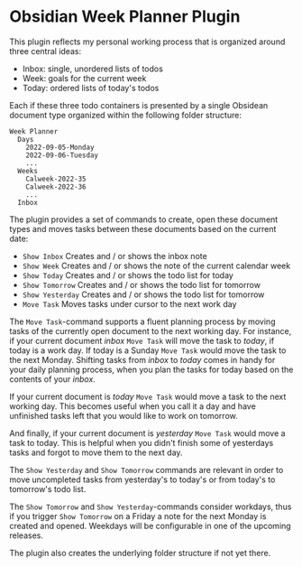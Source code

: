 # Obsidian Week Planner Plugin

This plugin reflects my personal working process that is organized around three central ideas:

- Inbox: single, unordered lists of todos
- Week: goals for the current week
- Today: ordered lists of today's todos

Each if these three todo containers is presented by a single Obsidean document type organized within
the following folder structure:

```
Week Planner
  Days
    2022-09-05-Monday
    2022-09-06-Tuesday
    ...
  Weeks
    Calweek-2022-35
    Calweek-2022-36
  	...
  Inbox
```

The plugin provides a set of commands to create, open these document types and moves tasks between
these documents based on the current date:

- `Show Inbox` Creates and / or shows the inbox note
- `Show Week` Creates and / or shows the note of the current calendar week
- `Show Today` Creates and / or shows the todo list for today
- `Show Tomorrow` Creates and / or shows the todo list for tomorrow
- `Show Yesterday` Creates and / or shows the todo list for tomorrow
- `Move Task` Moves tasks under cursor to the next work day

The `Move Task`-command supports a fluent planning process by moving tasks of the currently open
document to the next working day. For instance, if your current document *inbox* `Move Task` will
move the task to *today*, if today is a work day. If today is a Sunday `Move Task` would move the
task to the next Monday. Shifting tasks from *inbox* to *today* comes in handy for your daily
planning process, when you plan the tasks for today based on the contents of your *inbox*.

If your current document is *today* `Move Task` would move a task to the next working day. This
becomes useful when you call it a day and have unfinished tasks left that you would like to work on
tomorrow. 

And finally, if your current document is *yesterday* `Move Task` would move a task to today. This is
helpful when you didn't finish some of yesterdays tasks and forgot to move them to the next day.

The `Show Yesterday` and `Show Tomorrow` commands are relevant in order to move uncompleted tasks
from yesterday's to today's or from today's to tomorrow's todo list.

The `Show Tomorrow` and `Show Yesterday`-commands consider workdays, thus if you trigger `Show
Tomorrow` on a Friday a note for the next Monday is created and opened. Weekdays will be
configurable in one of the upcoming releases.

The plugin also creates the underlying folder structure if not yet there.
